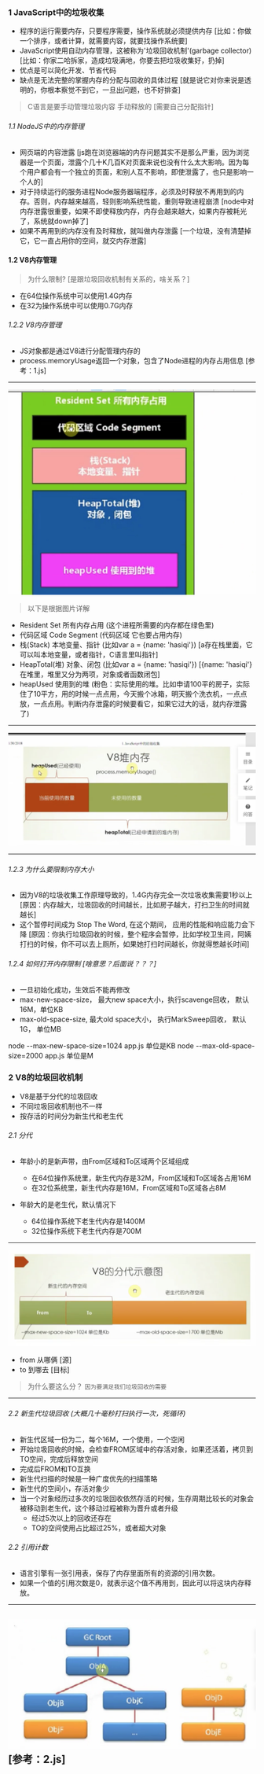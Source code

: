 ### 1 JavaScript中的垃圾收集
- 程序的运行需要内存，只要程序需要，操作系统就必须提供内存 [比如：你做一个排序，或者计算，就需要内容，就要找操作系统要]
- JavaScript使用自动内存管理，这被称为'垃圾回收机制'(garbage collector) [比如：你家二哈拆家，造成垃圾满地，你要去把垃圾收集好，扔掉]
- 优点是可以简化开发、节省代码
- 缺点是无法完整的掌握内存的分配与回收的具体过程 [就是说它对你来说是透明的，你根本察觉不到它，一旦出问题，也不好排查]

> C语言是要手动管理垃圾内容 手动释放的 [需要自己分配指针]

###### 1.1 NodeJS中的内存管理
- 网页端的内容泄露 [js跑在浏览器端的内存问题其实不是那么严重，因为浏览器是一个页面，泄露个几十K几百K对页面来说也没有什么太大影响。因为每个用户都会有一个独立的页面，和别人互不影响，即使泄露了，也只是影响一个人的]
- 对于持续运行的服务进程Node服务器端程序，必须及时释放不再用到的内存。否则，内存越来越高，轻则影响系统性能，重则导致进程崩溃 [node中对内存泄露很重要，如果不即使释放内存，内存会越来越大，如果内存被耗光了，系统就down掉了]
- 如果不再用到的内存没有及时释放，就叫做内存泄露 [一个垃圾，没有清楚掉它，它一直占用你的空间，就交内存泄露]

#### 1.2 V8内存管理
> 为什么限制? [是跟垃圾回收机制有关系的，啥关系？]
- 在64位操作系统中可以使用1.4G内存
- 在32为操作系统中可以使用0.7G内存


###### 1.2.2 V8内存管理
- JS对象都是通过V8进行分配管理内存的
- process.memoryUsage返回一个对象，包含了Node进程的内存占用信息 [参考：1.js]

-------------------------------------------------------
![1](./assets/1.png)
> 以下是根据图片详解
- Resident Set 所有内存占用 (这个进程所需要的内存都在绿色里)
- 代码区域 Code Segment    (代码区域 它也要占用内存)
- 栈(Stack) 本地变量、指针   (比如var a = {name: 'hasiqi'}) [a存在栈里面，它可以叫本地变量，或者指针，C语言里叫指针]
- HeapTotal(堆) 对象、闭包  (比如var a = {name: 'hasiqi'})  [{name: 'hasiqi'}在堆里，堆里又分为两项，对象或者函数闭包]
- heapUsed 使用到的堆 (粉色：实际使用的堆。比如申请100平的房子，实际住了10平方，用的时候一点点用，今天搬个冰箱，明天搬个洗衣机，一点点放，一点点用。判断内存泄露的时候要看它，如果它过大的话，就内存泄露了)

---------------------------------------------------------
![2](./assets/2.png)

---------------------------------------------------------

###### 1.2.3 为什么要限制内存大小
- 因为V8的垃圾收集工作原理导致的，1.4G内存完全一次垃圾收集需要1秒以上 [原因：内存越大，垃圾回收的时间越长，比如房子越大，打扫卫生的时间就越长]
- 这个暂停时间成为 Stop The Word, 在这个期间， 应用的性能和响应能力会下降 [原因：你执行垃圾回收的时候，整个程序会暂停，比如学校卫生间，阿姨打扫的时候，你不可以去上厕所，如果她打扫时间越长，你就得憋越长时间]

###### 1.2.4 如何打开内存限制 [啥意思？后面说？？？]
- 一旦初始化成功，生效后不能再修改
- max-new-space-size， 最大new space大小，执行scavenge回收， 默认16M，单位KB
- max-old-space-size, 最大old space大小， 执行MarkSweep回收， 默认1G， 单位MB

node --max-new-space-size=1024 app.js 单位是KB
node --max-old-space-size=2000 app.js 单位是M

### 2 V8的垃圾回收机制
- V8是基于分代的垃圾回收
- 不同垃圾回收机制也不一样
- 按存活的时间分为新生代和老生代

###### 2.1 分代
- 年龄小的是新声带，由From区域和To区域两个区域组成
  - 在64位操作系统里，新生代内存是32M，From区域和To区域各占用16M
  - 在32位系统里，新生代内存是16M，From区域和To区域各占8M

- 年龄大的是老生代，默认情况下
  - 64位操作系统下老生代内存是1400M
  - 32位操作系统下老生代内存是700M

---------------------------------------------------------
![3](./assets/3.png)
- from 从哪俩 [源]
- to 到哪去 [目标]

> 为什么要这么分？
`因为要满足我们垃圾回收的需要`
---------------------------------------------------------

###### 2.2 新生代垃圾回收 (大概几十毫秒打扫执行一次，死循环)
- 新生代区域一份为二，每个16M，一个使用，一个空闲
- 开始垃圾回收的时候，会检查FROM区域中的存活对象，如果还活着，拷贝到TO空间，完成后释放空间
- 完成后FROM和TO互换
- 新生代扫描的时候是一种广度优先的扫描策略
- 新生代的空间小，存活对象少
- 当一个对象经历过多次的垃圾回收依然存活的时候，生存周期比较长的对象会被移动到老生代，这个移动过程被称为晋升或者升级
  - 经过5次以上的回收还存在
  - TO的空间使用占比超过25%，或者超大对象

###### 2.2 引用计数
- 语言引擎有一张引用表，保存了内存里面所有的资源的引用次数。
- 如果一个值的引用次数是0，就表示这个值不再用到，因此可以将这块内存释放。

---------------------------------------------------------
![4](./assets/4.png)  [参考：2.js]
---------------------------------------------------------